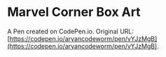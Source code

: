 # Marvel Corner Box Art

A Pen created on CodePen.io. Original URL: [https://codepen.io/aryancodeworm/pen/vYJzMgB](https://codepen.io/aryancodeworm/pen/vYJzMgB).

